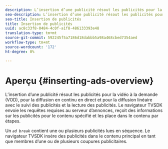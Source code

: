 ```yaml
---
description: L’insertion d’une publicité résout les publicités pour la vidéo à la demande (VOD), pour la diffusion en continu en direct et pour la diffusion linéaire avec le suivi des publicités et la lecture des publicités. Le navigateur TVSDK envoie les requêtes requises au serveur d’annonces, reçoit des informations sur les publicités pour le contenu spécifié et les place dans le contenu par étapes.
seo-description: L’insertion d’une publicité résout les publicités pour la vidéo à la demande (VOD), pour la diffusion en continu en direct et pour la diffusion linéaire avec le suivi des publicités et la lecture des publicités. Le navigateur TVSDK envoie les requêtes requises au serveur d’annonces, reçoit des informations sur les publicités pour le contenu spécifié et les place dans le contenu par étapes.
seo-title: Insertion de publicités
title: Insertion de publicités
uuid: ac8c33f8-0484-4c0f-a1f8-486133393e48
translation-type: tm+mt
source-git-commit: 592245f5a7186d18dabbb5a98a468cbed7354aed
workflow-type: tm+mt
source-wordcount: '172'
ht-degree: 0%

---
```



# Aperçu {#inserting-ads-overview}

L’insertion d’une publicité résout les publicités pour la vidéo à la demande (VOD), pour la diffusion en continu en direct et pour la diffusion linéaire avec le suivi des publicités et la lecture des publicités. Le navigateur TVSDK envoie les requêtes requises au serveur d’annonces, reçoit des informations sur les publicités pour le contenu spécifié et les place dans le contenu par étapes.

Un *`ad break`* contient une ou plusieurs publicités lues en séquence. Le navigateur TVSDK insère des publicités dans le contenu principal en tant que membres d’une ou de plusieurs coupures publicitaires.
